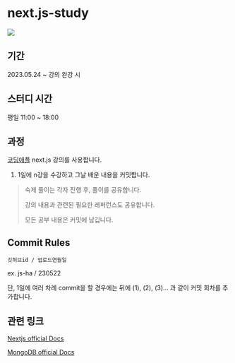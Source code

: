 # next.js-study

<img src="https://www.filepicker.io/api/file/9cjs9VwsTlGgRWaHJBvE">

## 기간

2023.05.24 ~ 강의 완강 시

## 스터디 시간

평일 11:00 ~ 18:00

## 과정

[코딩애플](https://codingapple.com/) next.js 강의를 사용합니다.

1. 1일에 n강을 수강하고 그날 배운 내용을 커밋합니다.

> 숙제 풀이는 각자 진행 후, 풀이를 공유합니다.
>
> 강의 내용과 관련된 필요한 레퍼런스도 공유합니다.
>
> 모든 공부 내용은 커밋에 남깁니다.

## Commit Rules

`깃허브id / 업로드연월일`

ex. js-ha / 230522

단, 1일에 여러 차례 commit을 할 경우에는 뒤에 (1), (2), (3)... 과 같이 커밋 회차를 추가합니다.

## 관련 링크

[Nextjs official Docs](https://nextjs.org/docs)


[MongoDB official Docs](https://www.mongodb.com/docs/)
